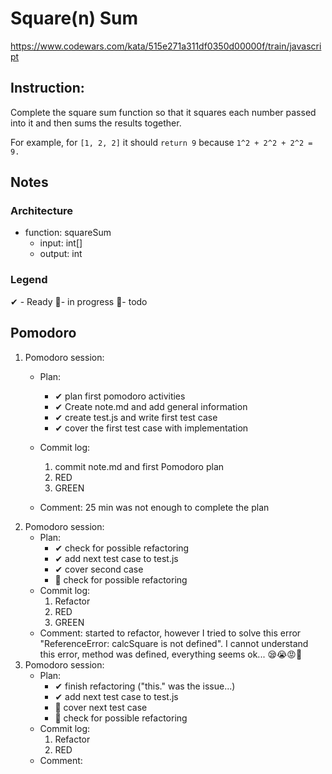 # Square(n) Sum
https://www.codewars.com/kata/515e271a311df0350d00000f/train/javascript
## Instruction:
Complete the square sum function so that it squares each number passed into it and then sums the results together.

For example, for ```[1, 2, 2]``` it should ```return 9``` because ```1^2 + 2^2 + 2^2 = 9.```


## Notes
### Architecture
* function: squareSum
    * input: int[]
    * output: int
	
### Legend
 ✔ - Ready
 🚧- in progress
 📃- todo
 
## Pomodoro
1. Pomodoro session:
    * Plan:  
        * ✔ plan first pomodoro activities
        * ✔ Create note.md and add general information 
        * ✔ create test.js and write first test case
        * ✔ cover the first test case with implementation

    * Commit log:
        1. commit note.md and first Pomodoro plan
        1. RED
        1. GREEN

    * Comment: 25 min was not enough to complete the plan
1. Pomodoro session:
    * Plan: 
        * ✔ check for possible refactoring
        * ✔ add next test case to test.js
        * ✔ cover second case
        * 🚧 check for possible refactoring
    * Commit log:
        1. Refactor    
        1. RED
        1. GREEN
    * Comment: started to refactor, however I tried to solve this error "ReferenceError: calcSquare is not defined". I cannot understand this error, method was defined, everything seems ok... 😪😭😡💩 
1. Pomodoro session:
    * Plan:
        * ✔ finish refactoring ("this." was the issue...)
        * ✔ add next test case to test.js
        * 📃 cover next test case
        * 📃 check for possible refactoring
    * Commit log:
        1. Refactor 
        1. RED
    * Comment: